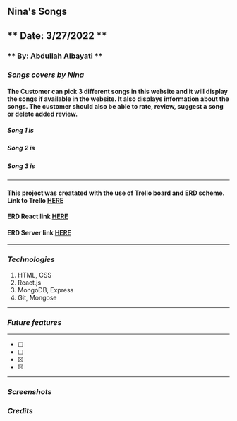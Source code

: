## Nina's Songs
## ** Date: 3/27/2022 **
### ** By: Abdullah Albayati **
### *Songs covers by Nina*
#### The Customer can pick 3 different songs in this website and it will display the songs if available in the website. It also displays information about the songs. The customer should also be able to rate, review, suggest a song or delete added review.
##### Song 1 is 
##### Song 2 is 
##### Song 3 is 
***
#### This project was creatated with the use of Trello board and ERD scheme. Link to Trello [HERE](https://trello.com/b/8u5NEHCV/nina)
#### ERD React link [HERE](https://lucid.app/lucidchart/813a0e65-1b68-4181-8fc7-0124637c747e/edit?invitationId=inv_b1a80dab-caba-44dc-b1dd-93eb87982464)
#### ERD Server link [HERE](https://lucid.app/lucidchart/b6b0046f-7cfe-4d78-9b56-5fec3e9715c1/edit?invitationId=inv_3b6333d0-3d8e-4658-8ad6-855f1ecd359f)
***
### *Technologies*

1. HTML, CSS
2. React.js
3. MongoDB, Express
4. Git, Mongose
***
### *Future features*
***
- [ ] 
- [ ] 
- [x] 
- [x]
***

### *Screenshots* 



### *Credits*
